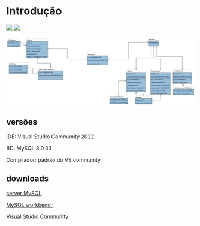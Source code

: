 # Introdução
![](https://img.shields.io/badge/c%23-%2366217B?style=for-the-badge&logo=csharp&logoColor=white)
![](https://img.shields.io/badge/MySQL-%231e4c68?style=for-the-badge&logo=MySQL&logoColor=%23e3752c)


<div>
    <img src="BD_Biblioteca\lookout.png" alt="lookout">
<div\>



## versões

IDE:  Visual Studio Community 2022

BD: MySQL 8.0.33

Compilador: padrão do VS community

## downloads

[server MySQL](https://dev.mysql.com/downloads/file/?id=518220)

[MySQL workbench](https://dev.mysql.com/downloads/file/?id=517975)

[Visual Studio Community](https://visualstudio.microsoft.com/pt-br/vs/community/)
